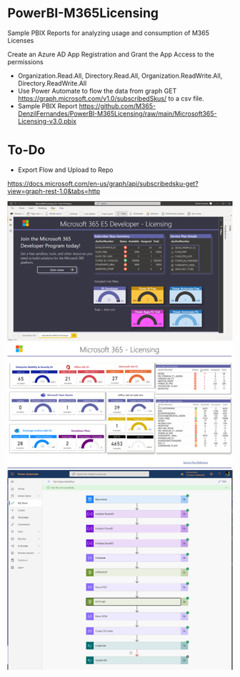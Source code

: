 # PowerBI-M365Licensing
Sample PBIX Reports for analyzing usage and consumption of M365 Licenses

Create an Azure AD App Registration and Grant the App Access to the permissions 
* Organization.Read.All, Directory.Read.All, Organization.ReadWrite.All, Directory.ReadWrite.All
* Use Power Automate to flow the data from graph GET https://graph.microsoft.com/v1.0/subscribedSkus/ to a csv file.
* Sample PBIX Report https://github.com/M365-DenzilFernandes/PowerBI-M365Licensing/raw/main/Microsoft365-Licensing-v3.0.pbix

# To-Do
* Export Flow and Upload to Repo



https://docs.microsoft.com/en-us/graph/api/subscribedsku-get?view=graph-rest-1.0&tabs=http

<img src="https://github.com/M365-DenzilFernandes/PowerBI-M365Licensing/blob/main/PowerBI-M365Licensing-2.png"  style="max-width:100%;">

<img src="https://github.com/M365-DenzilFernandes/PowerBI-M365Licensing/blob/main/PowerBI-M365Licensing.png"  style="max-width:100%;">

<img src="https://github.com/M365-DenzilFernandes/PowerBI-M365Licensing/blob/main/PowerBI-M365Licensing-3.png"  style="max-width:100%;">
